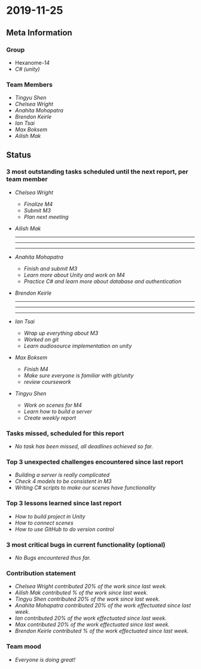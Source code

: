 # 2019-11-25

## Meta Information

### Group

 * Hexanome-*14*
 * *C# (unity)*

### Team Members

 * *Tingyu Shen*
 * *Chelsea Wright*
 * *Anahita Mohapatra*
 * *Brendon Keirle*
 * *Ian Tsai*
 * *Max Boksem*
 * *Ailish Mak*

## Status

### 3 most outstanding tasks scheduled until the next report, per team member

* *Chelsea Wright*
  * *Finalize M4*
  * *Submit M3*
  * *Plan next meeting*
   
   
 * *Ailish Mak*
   * **
   * **
   * **
 
 
 * *Anahita Mohapatra*
   * *Finish and submit M3*
   * *Learn more about Unity and work on M4*
   * *Practice C# and learn more about database and authentication*
 
 * *Brendon Keirle*
   * **
   * **
   * **
 
 
 * *Ian Tsai*
   * *Wrap up everything about M3*
   * *Worked on git*
   * *Learn audiosource implementation on unity*


 * *Max Boksem*
   * *Finish M4*
   * *Make sure everyone is familiar with git/unity*
   * *review coursework*
 
 
 * *Tingyu Shen*
   * *Work on scenes for M4*
   * *Learn how to build a server*
   * *Create weekly report*



### Tasks missed, scheduled for this report

 * *No task has been missed, all deadlines achieved so far.*

### Top 3 unexpected challenges encountered since last report

 * *Building a server is really complicated*
 * *Check 4 models to be consistent in M3*
 * *Writing C# scripts to make our scenes have functionality*
 

### Top 3 lessons learned since last report

   * *How to build project in Unity*
   * *How to connect scenes*
   * *How to use GitHub to do version control*

### 3 most critical bugs in current functionality (optional)

 * *No Bugs encountered thus far.*

### Contribution statement

 * *Chelsea Wright contributed 20% of the work since last week.*
 * *Ailish Mak contributed % of the work since last week.*
 * *Tingyu Shen contributed 20% of the work since last week.*
 * *Anahita Mohapatra contributed 20% of the work effectuated since last week.*
 * *Ian contributed 20% of the work effectuated since last week.*
 * *Max contributed 20% of the work effectuated since last week.*
 * *Brendon Keirle contributed % of the work effectuated since last week.*

### Team mood

 * *Everyone is doing great!*
